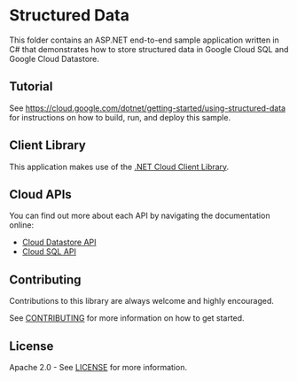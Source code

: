 # Structured Data 

This folder contains an ASP.NET end-to-end sample application written in C# that
demonstrates how to store structured data in Google Cloud SQL and Google Cloud Datastore.
 
## Tutorial
See https://cloud.google.com/dotnet/getting-started/using-structured-data for instructions on how to build, run, and deploy this sample.

## Client Library
This application makes use of the [.NET Cloud Client Library].

## Cloud APIs
You can find out more about each API by navigating the documentation online:

* [Cloud Datastore API]
* [Cloud SQL API]

## Contributing

Contributions to this library are always welcome and highly encouraged.

See [CONTRIBUTING] for more information on how to get started.

## License

Apache 2.0 - See [LICENSE] for more information.


[.NET Cloud Client Library]: https://github.com/googlecloudplatform/gcloud-dotnet
[Cloud Datastore API]: https://developers.google.com/api-client-library/dotnet/apis/datastore/v1beta3
[Cloud SQL API]: https://cloud.google.com/sql/docs/admin-api/
[CONTRIBUTING]: ../../CONTRIBUTING.md
[LICENSE]: ../../LICENSE
